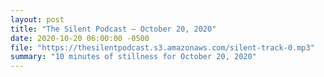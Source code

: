 ```yaml
---
layout: post
title: "The Silent Podcast — October 20, 2020"
date: 2020-10-20 06:00:00 -0500
file: "https://thesilentpodcast.s3.amazonaws.com/silent-track-0.mp3"
summary: "10 minutes of stillness for October 20, 2020"
---
```

